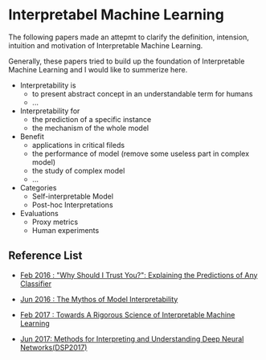 # Interpretabel Machine Learning

The following papers made an attepmt to clarify the definition, intension, intuition and motivation of Interpretable Machine Learning.

Generally, these papers tried to build up the foundation of Interpretable Machine Learning and I would like to summerize here.

- Interpretability is
  - to present abstract concept in an understandable term for humans
  - ...
- Interpretability for
  - the prediction of a specific instance
  - the mechanism of the whole model
- Benefit
  - applications in critical fileds
  - the performance of model (remove some useless part in complex model)
  - the study of complex model
  - ...
- Categories
  - Self-interpretable Model
  - Post-hoc Interpretations
- Evaluations
  - Proxy metrics
  - Human experiments

## Reference List

- [Feb 2016 : "Why Should I Trust You?": Explaining the Predictions of Any Classifier](https://arxiv.org/abs/1602.04938) 
- [Jun 2016 : The Mythos of Model Interpretability](https://arxiv.org/abs/1606.03490) 
- [Feb 2017 : Towards A Rigorous Science of Interpretable Machine Learning](https://arxiv.org/abs/1702.08608) 

- [Jun 2017: Methods for Interpreting and Understanding Deep Neural Networks(DSP2017)](http://cn.arxiv.org/abs/1706.07979)